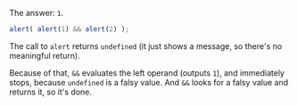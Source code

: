 The answer: `1`.

```js run
alert( alert(1) && alert(2) );
```

The call to `alert` returns `undefined` (it just shows a message, so there's no meaningful return).

Because of that, `&&` evaluates the left operand (outputs `1`), and immediately stops, because `undefined` is a falsy value. And `&&` looks for a falsy value and returns it, so it's done.

